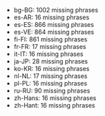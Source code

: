 - bg-BG: 1002 missing phrases
- es-AR: 16 missing phrases
- es-ES: 866 missing phrases
- es-VE: 864 missing phrases
- fi-FI: 861 missing phrases
- fr-FR: 17 missing phrases
- it-IT: 16 missing phrases
- ja-JP: 28 missing phrases
- ko-KR: 16 missing phrases
- nl-NL: 17 missing phrases
- pl-PL: 16 missing phrases
- ru-RU: 90 missing phrases
- zh-Hans: 16 missing phrases
- zh-Hant: 16 missing phrases
